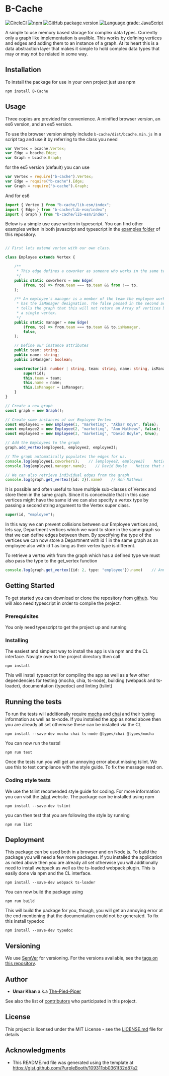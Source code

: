 # B-Cache


[![CircleCI](https://img.shields.io/circleci/project/github/The-Pied-Piper/B-Cache.svg?style=plastic)](https://circleci.com/gh/The-Pied-Piper/B-Cache)
[![npm](https://img.shields.io/npm/dm/b-cache.svg?style=plastic)](https://www.npmjs.com/package/b-cache)
[![GitHub package version](https://img.shields.io/github/package-json/v/The-Pied-Piper/B-Cache.svg?style=plastic)](https://github.com/The-Pied-Piper/B-Cache)
[![Language grade: JavaScript](https://img.shields.io/lgtm/grade/javascript/g/The-Pied-Piper/B-Cache.svg?logo=lgtm&logoWidth=18)](https://lgtm.com/projects/g/The-Pied-Piper/B-Cache/context:javascript)



A simple to use memory based storage for complex data types. Currently only a graph like implementation is avalible. This works by defining vertices and edges and adding them to an instance of a graph. At its heart this is a data abstraction layer that makes it simple to hold complex data types that may or may not be related in some way.

## Installation

To install the package for use in your own project just use npm
```
npm install B-Cache
```

## Usage

Three copies are provided for convenience. A minified browser version, an es6 version, and an es5 version.

To use the browser version simply include `b-cache/dist/bcache.min.js` in a script tag and use it by referring to the class you need
```javascript
var Vertex = bcache.Vertex;
var Edge = bcache.Edge;
var Graph = bcache.Graph;
```

for the es5 version (default) you can use
```javascript
var Vertex = require("b-cache").Vertex;
var Edge = require("b-cache").Edge;
var Graph = require("b-cache").Graph;
```

And for es6
```javascript
import { Vertex } from "b-cache/lib-esm/index";
import { Edge } from "b-cache/lib-esm/index";
import { Graph } from "b-cache/lib-esm/index";
```

Below is a simple use case writen in typescript. You can find other examples writen in both javascript and typescript in the [examples folder](https://github.com/The-Pied-Piper/B-Cache/tree/master/examples) of this repository.
```typescript

// First lets extend vertex with our own class.

class Employee extends Vertex {

    /**
     * This edge defines a coworker as someone who works in the same team
     */
    public static coworkers = new Edge(
        (from, to) => from.team === to.team && from !== to,
    );

    /** An employee's manager is a member of the team the employee works in who
     * has the isManager designation. The false passed in the second argument
     * tells the graph that this will not return an Array of vertices but rather
     * a single vertex.
     */
    public static manager = new Edge(
        (from, to) => from.team === to.team && to.isManager,
        false,
    );

    // Define our instance attributes
    public team: string;
    public name: string;
    public isManager: boolean;

    constructor(id: number | string, team: string, name: string, isManager: boolean) {
        super(id);
        this.team = team;
        this.name = name;
        this.isManager = isManager;
    }
}

// Create a new graph
const graph = new Graph();

// Create some instances of our Employee Vertex
const employee1 = new Employee(1, "marketing", "Akbar Koya", false);
const employee2 = new Employee(2, "marketing", "Ann Mathews", false);
const employee3 = new Employee(3, "marketing", "David Boyle", true);

// Add the Employees to the graph
graph.add_vertex(employee1, employee2, employee3);

// The graph automatically populates the edges for us.
console.log(employee1.coworkers);    // [employee2, employee3]    Notice that this is an Array
console.log(employee1.manager.name);    // David Boyle    Notice that manager is a single edge

// We can also retrieve individual edges from the graph
console.log(graph.get_vertex({id: 2}).name)    // Ann Mathews

```
It is possible and often useful to have multiple sub-classes of Vertex and store them in the same graph. Since it is conceivable that in this case vertices might have the same id we can also specify a vertex type by passing a second string argument to the Vertex super class.
```typescript
super(id, "employee");
```
In this way we can prevent collisions between our Employee vertices and, lets say, Department vertices which we want to store in the same graph so that we can define edges between them. By specifying the type of the vertices we can now store a Department with id 1 in the same graph as an employee also with id 1 as long as their vertex type is different.

To retrieve a vertex with from the graph which has a defined type we must also pass the type to the get_vertex function
```typescript
console.log(graph.get_vertex({id: 2, type: "employee"}).name)    // Ann Mathews.
```

## Getting Started

To get started you can download or clone the repository from [github](https://github.com/The-Pied-Piper/B-Cache). You will also need typescript in order to compile the project.

### Prerequisites

You only need typescript to get the project up and running

### Installing

The easiest and simplest way to install the app is via npm and the CL interface. Navigte over to the project directory then call
```
npm install
```
This will install typescript for compiling the app as well as a few other dependencies for testing (mocha, chia, ts-node), building (webpack and ts-loader), documentation (typedoc) and linting (tslint)

## Running the tests

To run the tests will additionally require [mocha](https://mochajs.org/) and
[chai](http://chaijs.com/) and their typing information as well as ts-node. If you
installed the app as noted above then you are already all set otherwise these
can be installed via the CL

```
npm install --save-dev mocha chai ts-node @types/chai @types/mocha
```

You can now run the tests!
```
npm run test
```
Once the tests run you will get an annoying error about missing tslint. We use this to test compliance with the style guide. To fix the message read on.

### Coding style tests

We use the  tslint recomended style guide for coding. For more information you can visit the [tslint](https://palantir.github.io/tslint/) website. The package can be installed using npm
```
npm install --save-dev tslint
```
you can then test that you are following the style by running
```
npm run lint
```

## Deployment

This package can be used both in a browser and on Node.js. To build the package you will need a few more packages. If you installed the application as noted above then you are already all set otherwise you will additionally need to install webpack as well as the ts-loaded webpack plugin. This is easily done via npm and the CL interface.
```
npm install --save-dev webpack ts-loader
```
You can now build the package using
```
npm run build
```
This will build the package for you, though, you will get an annoying error at the end mentioning that the documentation could not be generated. To fix this install typedoc
```
npm install --save-dev typedoc
```

## Versioning

We use [SemVer](http://semver.org/) for versioning. For the versions available, see the [tags on this repository](https://github.com/The-Pied-Piper/B-Cache/tags).

## Author

* **Umar Khan** a.k.a [The-Pied-Piper](https://github.com/The-Pied-Piper)

See also the list of [contributors](https://github.com/The-Pied-Piper/B-Cache/graphs/contributors) who participated in this project.

## License

This project is licensed under the MIT License - see the [LICENSE.md](https://github.com/The-Pied-Piper/B-Cache/blob/master/LICENSE) file for details

## Acknowledgments

* This README.md file was generated using the template at https://gist.github.com/PurpleBooth/109311bb0361f32d87a2
